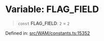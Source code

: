 # Variable: FLAG\_FIELD

> `const` **FLAG\_FIELD**: `2` = `2`

Defined in: [src/WAM/constants.ts:15352](https://github.com/Fokusdotid/Baileys/blob/a954da2ee3c892812cf9528a5a214092693c872f/src/WAM/constants.ts#L15352)
